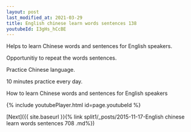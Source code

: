 ```yaml
---
layout: post
last_modified_at: 2021-03-29
title: English chinese learn words sentences 138 
youtubeId: I3gHs_hCcBE
---
```

 
 
Helps to learn Chinese words and sentences for English speakers.

Opportunitiy to repeat the words sentences. 

Practice Chinese language. 
 
10 minutes practice every day. 
 
How to learn Chinese words and sentences for English speakers 
 
{% include youtubePlayer.html id=page.youtubeId %}
 
 
[Next]({{ site.baseurl }}{% link  split1/_posts/2015-11-17-English chinese learn words sentences 708 .md%})
 

